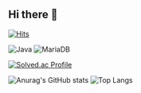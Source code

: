 ## Hi there 👋
[![Hits](https://hits.seeyoufarm.com/api/count/incr/badge.svg?url=https%3A%2F%2Fgithub.com%2FWhooGeek&count_bg=%23FF9428&title_bg=%2333C5F0&icon=&icon_color=%23E7E7E7&title=hits&edge_flat=false)](https://hits.seeyoufarm.com)

![Java](https://img.shields.io/badge/Java-007396.svg?&style=for-the-badge&logo=Java&logoColor=white)
![MariaDB](https://img.shields.io/badge/MariaDB-003545.svg?&style=for-the-badge&logo=MariaDB&logoColor=white)

[![Solved.ac Profile](http://mazassumnida.wtf/api/v2/generate_badge?boj=rladbsgn4909)](https://solved.ac/백준아이디/)


![Anurag's GitHub stats](https://github-readme-stats.vercel.app/api?username=WhooGeek&show_icons=true&theme=tokyonight)
![Top Langs](https://github-readme-stats.vercel.app/api/top-langs/?username=WhooGeek&layout=compact&theme=tokyonight)



<!--
**WhooGeek/WhooGeek** is a ✨ _special_ ✨ repository because its `README.md` (this file) appears on your GitHub profile.

Here are some ideas to get you started:

- 🔭 I’m currently working on ...
- 🌱 I’m currently learning ...
- 👯 I’m looking to collaborate on ...
- 🤔 I’m looking for help with ...
- 💬 Ask me about ...
- 📫 How to reach me: ...
- 😄 Pronouns: ...
- ⚡ Fun fact: ...
-->
